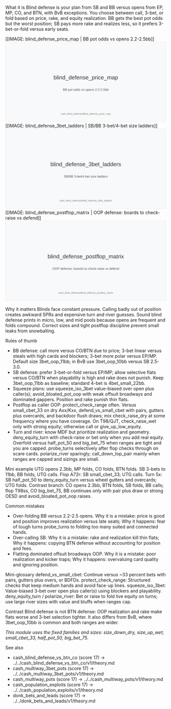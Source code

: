 What it is
Blind defense is your plan from SB and BB versus opens from EP, MP, CO, and BTN, with BvB exceptions. You choose between call, 3-bet, or fold based on price, rake, and equity realization. BB gets the best pot odds but the worst position; SB pays more rake and realizes less, so it prefers 3-bet-or-fold versus early seats.

[[IMAGE: blind_defense_price_map | BB pot odds vs opens 2.2-2.5bb]]
![BB pot odds vs opens 2.2-2.5bb](images/blind_defense_price_map.svg)
[[IMAGE: blind_defense_3bet_ladders | SB/BB 3-bet/4-bet size ladders]]
![SB/BB 3-bet/4-bet size ladders](images/blind_defense_3bet_ladders.svg)
[[IMAGE: blind_defense_postflop_matrix | OOP defense: boards to check-raise vs defend]]
![OOP defense: boards to check-raise vs defend](images/blind_defense_postflop_matrix.svg)

Why it matters
Blinds face constant pressure. Calling badly out of position creates awkward SPRs and expensive turn and river guesses. Sound blind defense prints in micro, low, and mid pools because opens are frequent and folds compound. Correct sizes and tight postflop discipline prevent small leaks from snowballing.

Rules of thumb
- BB defense: call more versus CO/BTN due to price; 3-bet linear versus steals with high cards and blockers; 3-bet more polar versus EP/MP. Default size 3bet_oop_11bb; in BvB use 3bet_oop_10bb versus SB 2.5-3.0.
- SB defense: prefer 3-bet-or-fold versus EP/MP; allow selective flats versus CO/BTN when playability is high and rake does not punish. Keep 3bet_oop_11bb as baseline; standard 4-bet is 4bet_small_22bb.
- Squeeze plans: use squeeze_iso_3bet value-biased over open plus caller(s); avoid_bloated_pot_oop with weak offsuit broadways and dominated gappers. Position and rake punish thin flats.
- Postflop as caller OOP: protect_check_range often. Versus small_cbet_33 on dry Axx/Kxx, defend_vs_small_cbet with pairs, gutters plus overcards, and backdoor flush draws; mix check_raise_dry at some frequency where you have coverage. On T98/QJT, check_raise_wet only with strong equity; otherwise call or give_up_low_equity.
- Turn and river: know MDF but prioritize realization and geometry. deny_equity_turn with check-raise or bet only when you add real equity. Overfold versus half_pot_50 and big_bet_75 when ranges are tight and you are capped. probe_turns selectively after flop checks through on scare cards. polarize_river sparingly; call_down_top_pair mainly when ranges are capped and sizings are small.

Mini example
UTG opens 2.3bb, MP folds, CO folds, BTN folds. SB 3-bets to 11bb, BB folds, UTG calls. 
Flop A72r: SB small_cbet_33; UTG calls. 
Turn 5x: SB half_pot_50 to deny_equity_turn versus wheel gutters and overcards; UTG folds. 
Contrast branch: CO opens 2.3bb, BTN folds, SB folds, BB calls; flop T98ss, CO big_bet_75, BB continues only with pair plus draw or strong OESD and avoid_bloated_pot_oop raises.

Common mistakes
- Over-folding BB versus 2.2-2.5 opens. Why it is a mistake: price is good and position improves realization versus late seats; Why it happens: fear of tough turns probe_turns to folding too many suited and connected hands.
- Over-calling SB. Why it is a mistake: rake and realization kill thin flats; Why it happens: copying BTN defense without accounting for position and fees.
- Flatting dominated offsuit broadways OOP. Why it is a mistake: poor realization and kicker traps; Why it happens: overvaluing card quality and ignoring position.

Mini-glossary
defend_vs_small_cbet: Continue versus ~33 percent bets with pairs, gutters plus overs, or BDFDs. 
protect_check_range: Structured checks that keep medium hands and avoid face-up lines. 
squeeze_iso_3bet: Value-biased 3-bet over open plus caller(s) using blockers and playability. 
deny_equity_turn / polarize_river: Bet or raise to fold live equity on turns; use large river sizes with value and bluffs when ranges cap.

Contrast
Blind defense is not BTN defense: OOP realization and rake make flats worse and 3-bet selection tighter. It also differs from BvB, where 3bet_oop_10bb is common and both ranges are wider.

_This module uses the fixed families and sizes: size_down_dry, size_up_wet; small_cbet_33, half_pot_50, big_bet_75._

See also
- cash_blind_defense_vs_btn_co (score 17) -> ../../cash_blind_defense_vs_btn_co/v1/theory.md
- cash_multiway_3bet_pots (score 17) -> ../../cash_multiway_3bet_pots/v1/theory.md
- cash_multiway_pots (score 17) -> ../../cash_multiway_pots/v1/theory.md
- cash_population_exploits (score 17) -> ../../cash_population_exploits/v1/theory.md
- donk_bets_and_leads (score 17) -> ../../donk_bets_and_leads/v1/theory.md